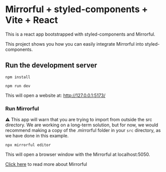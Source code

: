 # Mirrorful + styled-components + Vite + React

This is a react app bootstrapped with styled-components and Mirrorful.

This project shows you how you can easily integrate Mirrorful into styled-components.

## Run the development server

```
npm install
```

```
npm run dev
```

This will open a website at: http://127.0.0.1:5173/

### Run Mirrorful

⚠️ This app will warn that you are trying to import from outside the src directory. We are working on a long-term solution, but for now, we would recommend making a copy of the .mirrorful folder in your `src` directory, as we have done in this example.

```
npx mirrorful editor
```

This will open a browser window with the Mirrorful at localhost:5050.

[Click here](https://github.com/Mirrorful/mirrorful#readme) to read more about Mirrorful
